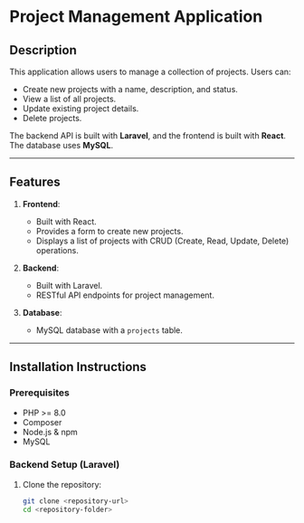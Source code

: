 # Project Management Application

## Description
This application allows users to manage a collection of projects. Users can:
- Create new projects with a name, description, and status.
- View a list of all projects.
- Update existing project details.
- Delete projects.

The backend API is built with **Laravel**, and the frontend is built with **React**. The database uses **MySQL**.

---

## Features
1. **Frontend**:
   - Built with React.
   - Provides a form to create new projects.
   - Displays a list of projects with CRUD (Create, Read, Update, Delete) operations.

2. **Backend**:
   - Built with Laravel.
   - RESTful API endpoints for project management.

3. **Database**:
   - MySQL database with a `projects` table.

---

## Installation Instructions

### Prerequisites
- PHP >= 8.0
- Composer
- Node.js & npm
- MySQL

### Backend Setup (Laravel)
1. Clone the repository:
   ```bash
   git clone <repository-url>
   cd <repository-folder>
